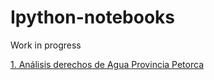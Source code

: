 Ipython-notebooks
=================

Work in progress

[1. Análisis derechos de Agua Provincia Petorca](http://nbviewer.ipython.org/github/jrovegno/fci/blob/master/Derechos-Agua-Petorca.ipynb)

